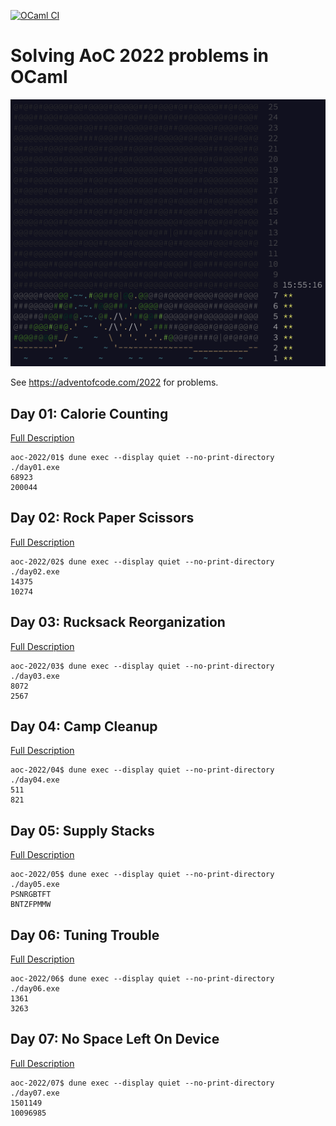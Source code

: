 [![OCaml CI](https://github.com/DrearyLisper/aoc-2022/actions/workflows/ocaml.yml/badge.svg)](https://github.com/DrearyLisper/aoc-2022/actions/workflows/ocaml.yml)

# Solving AoC 2022 problems in OCaml

![Logo](https://raw.githubusercontent.com/DrearyLisper/aoc-2022/master/images/logo.png)

See https://adventofcode.com/2022 for problems.

## Day 01: Calorie Counting

[Full Description](https://github.com/DrearyLisper/aoc-2022/tree/master/01)

``` console
aoc-2022/01$ dune exec --display quiet --no-print-directory ./day01.exe
68923
200044
```

## Day 02: Rock Paper Scissors

[Full Description](https://github.com/DrearyLisper/aoc-2022/tree/master/02)

``` console
aoc-2022/02$ dune exec --display quiet --no-print-directory ./day02.exe
14375
10274
```

## Day 03: Rucksack Reorganization

[Full Description](https://github.com/DrearyLisper/aoc-2022/tree/master/03)

``` console
aoc-2022/03$ dune exec --display quiet --no-print-directory ./day03.exe
8072
2567
```

## Day 04: Camp Cleanup

[Full Description](https://github.com/DrearyLisper/aoc-2022/tree/master/04)

``` console
aoc-2022/04$ dune exec --display quiet --no-print-directory ./day04.exe 
511
821
```

## Day 05: Supply Stacks

[Full Description](https://github.com/DrearyLisper/aoc-2022/tree/master/05)

``` console
aoc-2022/05$ dune exec --display quiet --no-print-directory ./day05.exe 
PSNRGBTFT
BNTZFPMMW
```

## Day 06: Tuning Trouble

[Full Description](https://github.com/DrearyLisper/aoc-2022/tree/master/06)

``` console
aoc-2022/06$ dune exec --display quiet --no-print-directory ./day06.exe
1361
3263
```

## Day 07: No Space Left On Device

[Full Description](https://github.com/DrearyLisper/aoc-2022/tree/master/07)

``` console
aoc-2022/07$ dune exec --display quiet --no-print-directory ./day07.exe
1501149
10096985
```